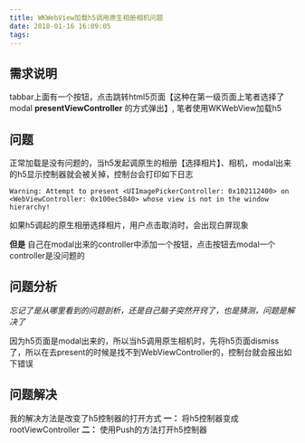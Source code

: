 ```yaml
---
title: WKWebView加载h5调用原生相册相机问题
date: 2018-01-16 16:09:05
tags:
---
```


需求说明
---
tabbar上面有一个按钮，点击跳转html5页面【这种在第一级页面上笔者选择了modal **presentViewController** 的方式弹出】,
笔者使用WKWebView加载h5


<!-- more -->

问题
---
正常加载是没有问题的，当h5发起调原生的相册【选择相片】、相机，modal出来的h5显示控制器就会被关掉，控制台会打印如下日志
```
Warning: Attempt to present <UIImagePickerController: 0x102112400> on <WebViewController: 0x100ec5840> whose view is not in the window hierarchy!
```
如果h5调起的原生相册选择相片，用户点击取消时，会出现白屏现象

**但是**
自己在modal出来的controller中添加一个按钮，点击按钮去modal一个controller是没问题的

问题分析
---
*忘记了是从哪里看到的问题剖析，还是自己脑子突然开窍了，也是猜测，问题是解决了*

因为h5页面是modal出来的，所以当h5调用原生相机时，先将h5页面dismiss了，所以在去present的时候是找不到WebViewController的，控制台就会报出如下错误

问题解决
---
我的解决方法是改变了h5控制器的打开方式
**一：** 将h5控制器变成rootViewController
**二：** 使用Push的方法打开h5控制器
